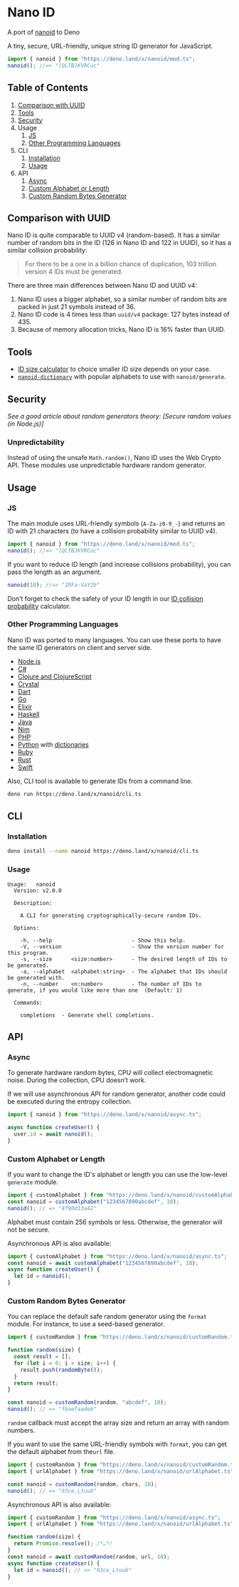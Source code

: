 # Nano ID

A port of [nanoid] to Deno

A tiny, secure, URL-friendly, unique string ID generator for JavaScript.

```js
import { nanoid } from "https://deno.land/x/nanoid/mod.ts";
nanoid(); //=> "lQLTBJKVRCuc"
```

## Table of Contents

1. [Comparison with UUID](#comparison-with-uuid)
2. [Tools](#tools)
3. [Security](#security)
4. Usage
   1. [JS](#js)
   2. [Other Programming Languages](#other-programming-languages)
5. CLI
   1. [Installation](#installation)
   2. [Usage](#usage-1)
6. API
   1. [Async](#async)
   2. [Custom Alphabet or Length](#custom-alphabet-or-length)
   3. [Custom Random Bytes Generator](#custom-random-bytes-generator)

## Comparison with UUID

Nano ID is quite comparable to UUID v4 (random-based). It has a similar number
of random bits in the ID (126 in Nano ID and 122 in UUID), so it has a similar
collision probability:

> For there to be a one in a billion chance of duplication, 103 trillion version
> 4 IDs must be generated.

There are three main differences between Nano ID and UUID v4:

1. Nano ID uses a bigger alphabet, so a similar number of random bits are packed
   in just 21 symbols instead of 36.
2. Nano ID code is 4 times less than `uuid/v4` package: 127 bytes instead
   of 435.
3. Because of memory allocation tricks, Nano ID is 16% faster than UUID.

## Tools

- [ID size calculator] to choice smaller ID size depends on your case.
- [`nanoid-dictionary`] with popular alphabets to use with `nanoid/generate`.

[`nanoid-dictionary`]: https://github.com/CyberAP/nanoid-dictionary
[ID size calculator]: https://zelark.github.io/nano-id-cc/

## Security

_See a good article about random generators theory: [Secure random values (in
Node.js)]_

### Unpredictability

Instead of using the unsafe `Math.random()`, Nano ID uses the Web Crypto API.
These modules use unpredictable hardware random generator.

## Usage

### JS

The main module uses URL-friendly symbols (`A-Za-z0-9_-`) and returns an ID with
21 characters (to have a collision probability similar to UUID v4).

```js
import { nanoid } from "https://deno.land/x/nanoid/mod.ts";
nanoid(); //=> "lQLTBJKVRCuc"
```

If you want to reduce ID length (and increase collisions probability), you can
pass the length as an argument.

```js
nanoid(10); //=> "IRFa-VaY2b"
```

Don’t forget to check the safety of your ID length in our
[ID collision probability] calculator.

[ID collision probability]: https://zelark.github.io/nano-id-cc/
[nanoid]: https://github.com/ai/nanoid

### Other Programming Languages

Nano ID was ported to many languages. You can use these ports to have the same
ID generators on client and server side.

- [Node.js](https://github.com/ai/nanoid)
- [C#](https://github.com/codeyu/nanoid-net)
- [Clojure and ClojureScript](https://github.com/zelark/nano-id)
- [Crystal](https://github.com/mamantoha/nanoid.cr)
- [Dart](https://github.com/pd4d10/nanoid-dart)
- [Go](https://github.com/matoous/go-nanoid)
- [Elixir](https://github.com/railsmechanic/nanoid)
- [Haskell](https://github.com/4e6/nanoid-hs)
- [Java](https://github.com/aventrix/jnanoid)
- [Nim](https://github.com/icyphox/nanoid.nim)
- [PHP](https://github.com/hidehalo/nanoid-php)
- [Python](https://github.com/puyuan/py-nanoid) with
  [dictionaries](https://pypi.org/project/nanoid-dictionary)
- [Ruby](https://github.com/radeno/nanoid.rb)
- [Rust](https://github.com/nikolay-govorov/nanoid)
- [Swift](https://github.com/antiflasher/NanoID)

Also, CLI tool is available to generate IDs from a command line.

```sh
deno run https://deno.land/x/nanoid/cli.ts
```

## CLI

### Installation

```sh
deno install --name nanoid https://deno.land/x/nanoid/cli.ts
```

### Usage

```
Usage:   nanoid
  Version: v2.0.0

  Description:

    A CLI for generating cryptographically-secure random IDs.

  Options:

    -h, --help                         - Show this help.
    -V, --version                      - Show the version number for this program.
    -s, --size      <size:number>      - The desired length of IDs to be generated.
    -a, --alphabet  <alphabet:string>  - The alphabet that IDs should be generated with.
    -n, --number    <n:number>         - The number of IDs to generate, if you would like more than one  (Default: 1)

  Commands:

    completions  - Generate shell completions.
```

## API

### Async

To generate hardware random bytes, CPU will collect electromagnetic noise.
During the collection, CPU doesn’t work.

If we will use asynchronous API for random generator, another code could be
executed during the entropy collection.

```js
import { nanoid } from "https://deno.land/x/nanoid/async.ts";

async function createUser() {
  user.id = await nanoid();
}
```

### Custom Alphabet or Length

If you want to change the ID's alphabet or length you can use the low-level
`generate` module.

```js
import { customAlphabet } from "https://deno.land/x/nanoid/customAlphabet.ts";
const nanoid = customAlphabet("1234567890abcdef", 10);
nanoid(); // => "4f90d13a42"
```

Alphabet must contain 256 symbols or less. Otherwise, the generator will not be
secure.

Asynchronous API is also available:

```js
import { customAlphabet } from "https://deno.land/x/nanoid/async.ts";
const nanoid = await customAlphabet("1234567890abcdef", 10);
async function createUser() {
  let id = nanoid();
}
```

### Custom Random Bytes Generator

You can replace the default safe random generator using the `format` module. For
instance, to use a seed-based generator.

```js
import { customRandom } from "https://deno.land/x/nanoid/customRandom.ts";

function random(size) {
  const result = [];
  for (let i = 0; i < size; i++) {
    result.push(randomByte());
  }
  return result;
}

const nanoid = customRandom(random, "abcdef", 10);
nanoid(); // => "fbaefaadeb"
```

`random` callback must accept the array size and return an array with random
numbers.

If you want to use the same URL-friendly symbols with `format`, you can get the
default alphabet from the`url` file.

```js
import { customRandom } from "https://deno.land/x/nanoid/customRandom.ts";
import { urlAlphabet } from "https://deno.land/x/nanoid/urlAlphabet.ts";

const nanoid = customRandom(random, chars, 10);
nanoid(); // => "93ce_Ltuub"
```

Asynchronous API is also available:

```js
import { customRandom } from "https://deno.land/x/nanoid/async.ts";
import { urlAlphabet } from "https://deno.land/x/nanoid/urlAlphabet.ts";

function random(size) {
  return Promise.resolve(); /*…*/
}
const nanoid = await customRandom(random, url, 10);
async function createUser() {
  let id = nanoid(); // => "93ce_Ltuub"
}
```
